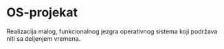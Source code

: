 # OS-projekat
Realizacija malog, funkcionalnog jezgra operativnog sistema koji podržava niti sa deljenjem vremena.
